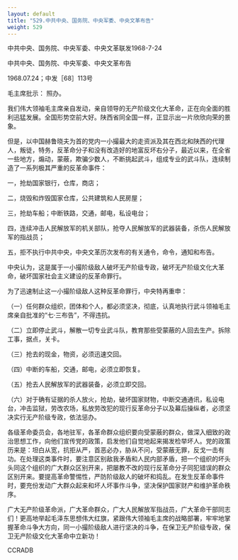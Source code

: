 ```yaml
---
layout: default
title: "529.中共中央、国务院、中央军委、中央文革布告"
weight: 529
---
```


中共中央、国务院、中央军委、中央文革联发1968-7-24

中共中央、国务院、中央军委、中央文革布告

1968.07.24；中发［68］113号

毛主席批示：  照办。

我们伟大领袖毛主席亲自发动，亲自领导的无产阶级文化大革命，正在向全面的胜利迅猛发展。全国形势空前大好。陕西省同全国一样，正显示出一片欣欣向荣的景象。

但是，以中国赫鲁晓夫为首的党内一小撮最大的走资派及其在西北和陕西的代理人，叛徒，特务，反革命分子和没有改造好的地富反坏右分子，最近以来，在全省一些地方，煽动，蒙蔽，欺骗少数人，不断挑起武斗，组成专业的武斗队，连续制造了一系列极其严重的反革命事件：

一，抢劫国家银行，仓库，商店；

二，烧毁和炸毁国家仓库，公共建筑和人民房屋；

三，抢劫车船；中断铁路，交通，邮电，私设电台；

四，连续冲击人民解放军的机关部队，抢夺人民解放军的武器装备，杀伤人民解放军的指战员；

五，拒不执行中共中央，中央文革历次发布的有关通令，命令，通知和布告。

中央认为，这是属于一小撮阶级敌人破坏无产阶级专政，破坏无产阶级文化大革命，破坏国家社会主义建设的反革命罪行。

为了迅速制止这一小撮阶级敌人这种反革命罪行，中央特再重申：

（一）任何群众组织，团体和个人，都必须坚决，彻底，认真地执行武斗领袖毛主席亲自批准的“七·三布告”，不得违抗。

（二）立即停止武斗，解散一切专业武斗队，教育那些受蒙蔽的人回去生产。拆除工事，据点，关卡。

（三）抢去的现金，物资，必须迅速交回。

（四）中断的车船，交通，邮电，必须立即恢复。

（五）抢去人民解放军的武器装备，必须立即交回。

（六）对于确有证据的杀人放火，抢劫，破坏国家财物，中断交通通讯，私设电台，冲击监狱，劳改农场，私放劳改犯的现行反革命分子以及幕后操纵者，必须坚决实行无产阶级专政，依法惩办。

各级革命委员会，各地驻军，各革命群众组织要向受蒙蔽的群众，做深入细致的政治思想工作，向他们宣传党的政策，启发他们自觉地起来揭发检举坏人。党的政策历来是：坦白从宽，抗拒从严，首恶必办，胁从不问，受蒙蔽无罪，反戈一击有功。在处理这类事件时，要注意区别敌我矛盾和人民内部矛盾，把一个组织的坏头头同这个组织的广大群众区别开来，把屡教不改的现行反革命分子同犯错误的群众区别开来。要提高革命警惕性，严防阶级敌人的破坏和捣乱。在发生反革命事件时，要充份发动广大群众起来和坏人坏事作斗争，坚决保护国家财产和维护革命秩序。

广大无产阶级革命派，广大革命群众，广大人民解放军指战员，广大革命干部同志们！更高地举起毛泽东思想伟大红旗，紧跟伟大领袖毛主席的战略部署，牢牢地掌握革命斗争大方向，同一小撮阶级敌人进行坚决的斗争，在保卫无产阶级专政，保卫无产阶级文化大革命中立新功！

CCRADB


